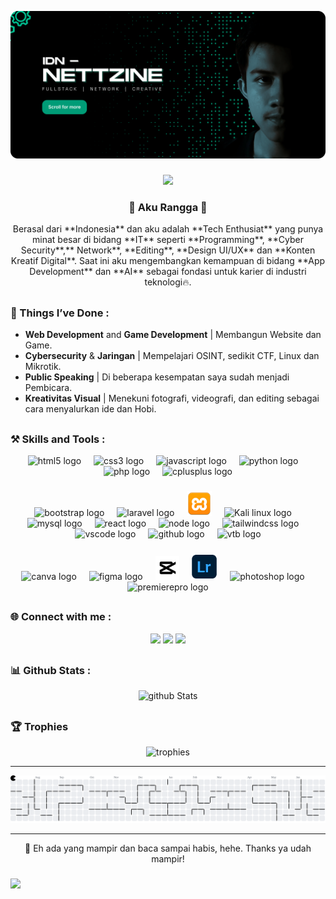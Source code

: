 ![Rangga a.k.a NettZine](img/alamak.png)

###

<p align="center">
  <img src="https://readme-typing-svg.demolab.com?font=JetBrains+Mono&weight=500&size=26&duration=3500&pause=500&color=40FDC1&width=500&lines=WELCOME+TO+IDN+-+NETTZINE+!;FULLSTACK++%7C++NETWORK++%7C++CREATIVE;AKU+SUKA+MEMPELAJARI+HAL+BARU!">
</p>

<h3 align="center">👋 Aku Rangga 👋</h3>
<p align="center">
Berasal dari **Indonesia** dan aku adalah **Tech Enthusiat** yang punya minat besar di bidang **IT** seperti **Programming**, **Cyber Security**,** Network**, **Editing**, **Design UI/UX** dan **Konten Kreatif Digital**. Saat ini aku mengembangkan kemampuan di bidang **App Development** dan **AI** sebagai fondasi untuk karier di industri teknologi🔥.
</p>

##

### 🚀 Things I’ve Done :

- **Web Development** and **Game Development** | Membangun Website dan Game.
- **Cybersecurity** & **Jaringan** | Mempelajari OSINT, sedikit CTF, Linux dan Mikrotik.
- **Public Speaking** | Di beberapa kesempatan saya sudah menjadi Pembicara.
- **Kreativitas Visual** | Menekuni fotografi, videografi, dan editing sebagai cara menyalurkan ide dan Hobi.

##

### ⚒️ Skills and Tools :

<div align="center" font-size="30px">
  <img src="https://skillicons.dev/icons?i=html" height="40" alt="html5 logo"  />
  <img width="12" />
  <img src="https://skillicons.dev/icons?i=css" height="40" alt="css3 logo"  />
  <img width="12" />
  <img src="https://skillicons.dev/icons?i=js" height="40" alt="javascript logo"  />
  <img width="12" />
  <img src="https://skillicons.dev/icons?i=py" height="40" alt="python logo"  />
  <img width="12" />
  <img src="https://skillicons.dev/icons?i=php" height="40" alt="php logo"  />
  <img width="12" />
  <img src="https://skillicons.dev/icons?i=cpp" height="40" alt="cplusplus logo"  />
</div>

###

<div align="center">
  <img src="https://skillicons.dev/icons?i=bootstrap" height="40" alt="bootstrap logo"  />
  <img width="12" />
  <img src="https://skillicons.dev/icons?i=laravel" height="40" alt="laravel logo"  />
  <img width="12" />
  <img src="img/xampp.png" height="40" alt="xampp logo"  />
  <img width="12" />
  <img src="https://skillicons.dev/icons?i=kali" height="40" alt="Kali linux logo"  />
  <img width="12" />
  <img src="https://skillicons.dev/icons?i=mysql" height="40" alt="mysql logo"  />
  <img width="12" />
  <img src="https://skillicons.dev/icons?i=react" height="40" alt="react logo"  />
  <img width="12" />
  <img src="https://skillicons.dev/icons?i=nodejs" height="40" alt="node logo"  />
  <img width="12" />
  <img src="https://skillicons.dev/icons?i=tailwind" height="40" alt="tailwindcss logo"  />
  <img width="12" />
  <img src="https://skillicons.dev/icons?i=vscode" height="40" alt="vscode logo"  />
  <img width="12" />
  <img src="https://skillicons.dev/icons?i=github" height="40" alt="github logo"  />
  <img width="12" />
  <img src="https://images.icon-icons.com/2699/PNG/512/virtualbox_logo_icon_169253.png" height="38" alt="vtb logo"  />
</div>

###

<div align="center">
  <img src="https://cdn.jsdelivr.net/gh/devicons/devicon/icons/canva/canva-original.svg" height="40" alt="canva logo"  />
  <img width="12" />
  <img src="https://skillicons.dev/icons?i=figma" height="40" alt="figma logo"  />
  <img width="12" />
  <img src="img/CapCut_logo.png" height="38" alt="cc logo"  border_radius=5/>
  <img width="12" />
  <img src="img/lr.png" height="42" alt="lr logo"  />
  <img width="12" />
  <img src="https://skillicons.dev/icons?i=ps" height="40" alt="photoshop logo"  />
  <img width="12" />
  <img src="https://skillicons.dev/icons?i=pr" height="40" alt="premierepro logo"  />
</div>

##

### 🌐 Connect with me :

<p align="center">
  <a href="mailto:ranggapratama3004@gmail.com"><img src="https://img.shields.io/badge/-Email-EA4335?style=for-the-badge&logo=gmail&logoColor=white" /></a>
  <a href="https://wa.me/6282284738611"><img src="https://img.shields.io/badge/-WhatsApp-25D366?style=for-the-badge&logo=whatsapp&logoColor=white" /></a>
  <a href="https://www.instagram.com/ranggasrypratama/"><img src="https://img.shields.io/badge/Instagram-E4405F?style=for-the-badge&logo=instagram&logoColor=white" /></a>
</p>

##

### 📊 Github Stats :

<div align="center">
<img src="https://github-readme-stats.vercel.app/api?username=IDN-NettZine&show_icons=true&theme=tokyonight&border_radius=5" alt="github Stats"/>
</div>
  <!--![GitHub Stats](https://github-readme-stats.vercel.app/api?username=IDN-NettZine&show_icons=true&theme=tokyonight&border_radius=5)-->

##

### 🏆 Trophies

<div align="center">
<img src="https://github-trophies.vercel.app/?username=IDN-NettZine&theme=radical&no-frame=false&no-bg=false&margin-w=4" alt="trophies"/>
</div>

---

<picture>
  <source media="(prefers-color-scheme: dark)" srcset="https://raw.githubusercontent.com/Hanif-ID/Hanif-ID/output/pacman-contribution-graph-dark.svg">
  <source media="(prefers-color-scheme: blue)" srcset="https://raw.githubusercontent.com/Hanif-ID/Hanif-ID/output/pacman-contribution-graph.svg">
  <img alt="pacman contribution graph" src="https://raw.githubusercontent.com/Hanif-ID/Hanif-ID/output/pacman-contribution-graph.svg">
</picture>

---

<p align="center">
  🚀 Eh ada yang mampir dan baca sampai habis, hehe. Thanks ya udah mampir!
  
  ###
  
  <img src="https://readme-typing-svg.demolab.com?font=JetBrains+Mono&weight=500&duration=3000&pause=800&color=40FDC1&center=true&vCenter=true&multiline=true&width=500&height=100&lines=Kamu+mau+tau+kenapa+aku+suka+ngoding%3F;Soalnya+aku+suka+bikin+%22Commit%22....;apalagi+commit+ke+kamu+%F0%9F%98%98">
</p>

